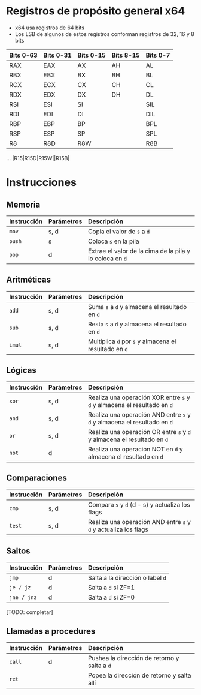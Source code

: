 # Registros de propósito general x64

- x64 usa registros de 64 bits
- Los LSB de algunos de estos registros conforman registros de 32, 16 y 8 bits

| Bits 0-63 | Bits 0-31 | Bits 0-15 | Bits 8-15 | Bits 0-7 |
| --------- | --------- | --------- | --------- | ---------|
|RAX|EAX|AX|AH|AL|
|RBX|EBX|BX|BH|BL|
|RCX|ECX|CX|CH|CL|
|RDX|EDX|DX|DH|DL|
|RSI|ESI|SI||SIL|
|RDI|EDI|DI||DIL|
|RBP|EBP|BP||BPL|
|RSP|ESP|SP||SPL|
|R8|R8D|R8W||R8B|
...
|R15|R15D|R15W||R15B|

# Instrucciones

## Memoria

|Instrucción|Parámetros|Descripción|
| --- | --- | :--- |
|`mov`| s, d | Copia el valor de `s` a `d` |
|`push`| s  | Coloca `s` en la pila |
|`pop`| d | Extrae el valor de la cima de la pila y lo coloca en `d` |

## Aritméticas

|Instrucción|Parámetros|Descripción|
| --- | --- | :--- |
|`add`| s, d | Suma `s` a `d` y almacena el resultado en `d` |
|`sub`| s, d | Resta `s` a `d` y almacena el resultado en `d` |
|`imul`| s, d | Multiplica `d` por `s` y almacena el resultado en `d` |


## Lógicas

|Instrucción|Parámetros|Descripción|
| --- | --- | :--- |
|`xor` | s, d | Realiza una operación XOR entre `s` y `d` y almacena el resultado en `d` |
|`and` | s, d | Realiza una operación AND entre `s` y `d` y almacena el resultado en `d` |
|`or` | s, d | Realiza una operación OR entre `s` y `d` y almacena el resultado en `d` |
|`not` | d | Realiza una operación NOT en `d` y almacena el resultado en `d` |

## Comparaciones

|Instrucción|Parámetros|Descripción|
| --- | --- | :--- |
|`cmp` | s, d | Compara `s` y `d` (d - s) y actualiza los flags |
|`test` | s, d | Realiza una operación AND entre `s` y `d` y actualiza los flags |

## Saltos

|Instrucción|Parámetros|Descripción|
| --- | --- | :--- |
|`jmp` | d | Salta a la dirección o label `d` |
|`je / jz` | d | Salta a `d` si ZF=1 |
|`jne / jnz` | d | Salta a `d` si ZF=0 |

[TODO: completar]

## Llamadas a procedures

|Instrucción|Parámetros|Descripción|
| --- | --- | :--- |
|`call` | d | Pushea la dirección de retorno y salta a `d` |
|`ret` | | Popea la dirección de retorno y salta allí |
